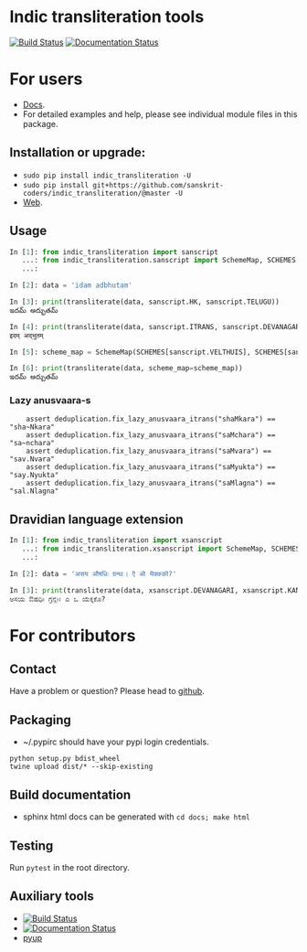 Indic transliteration tools
=======================
[![Build Status](https://travis-ci.org/sanskrit-coders/indic_transliteration.svg?branch=master)](https://travis-ci.org/sanskrit-coders/indic_transliteration)
[![Documentation Status](https://readthedocs.org/projects/indic-transliteration/badge/?version=latest)](http://indic-transliteration.readthedocs.io/en/latest/?badge=latest)


# For users
* [Docs](http://indic-transliteration.readthedocs.io/en/latest/).
* For detailed examples and help, please see individual module files in this package.

## Installation or upgrade:
* `sudo pip install indic_transliteration -U`
* `sudo pip install git+https://github.com/sanskrit-coders/indic_transliteration/@master -U`
* [Web](https://pypi.python.org/pypi/indic-transliteration).


## Usage

```py
In [1]: from indic_transliteration import sanscript
   ...: from indic_transliteration.sanscript import SchemeMap, SCHEMES, transliterate
   ...:

In [2]: data = 'idam adbhutam'

In [3]: print(transliterate(data, sanscript.HK, sanscript.TELUGU))
ఇదమ్ అద్భుతమ్

In [4]: print(transliterate(data, sanscript.ITRANS, sanscript.DEVANAGARI))
इदम् अद्भुतम्

In [5]: scheme_map = SchemeMap(SCHEMES[sanscript.VELTHUIS], SCHEMES[sanscript.TELUGU])

In [6]: print(transliterate(data, scheme_map=scheme_map))
ఇదమ్ అద్భుతమ్
```

### Lazy anusvaara-s
```
    assert deduplication.fix_lazy_anusvaara_itrans("shaMkara") == "sha~Nkara"
    assert deduplication.fix_lazy_anusvaara_itrans("saMchara") == "sa~nchara"
    assert deduplication.fix_lazy_anusvaara_itrans("saMvara") == "sav.Nvara"
    assert deduplication.fix_lazy_anusvaara_itrans("saMyukta") == "say.Nyukta"
    assert deduplication.fix_lazy_anusvaara_itrans("saMlagna") == "sal.Nlagna"
```

## Dravidian language extension
```py
In [1]: from indic_transliteration import xsanscript
   ...: from indic_transliteration.xsanscript import SchemeMap, SCHEMES, transliterate
   ...:

In [2]: data = 'असय औषधिः ग्रन्थः। ऎ ऒ यॆक्ककॊ?'

In [3]: print(transliterate(data, xsanscript.DEVANAGARI, xsanscript.KANNADA))
ಅಸಯ ಔಷಧಿಃ ಗ್ರನ್ಥಃ। ಎ ಒ ಯೆಕ್ಕಕೊ?
```


# For contributors

## Contact

Have a problem or question? Please head to [github](https://github.com/sanskrit-coders/indic_transliteration).

## Packaging

* ~/.pypirc should have your pypi login credentials.
```
python setup.py bdist_wheel
twine upload dist/* --skip-existing
```

## Build documentation
- sphinx html docs can be generated with `cd docs; make html`

## Testing
Run `pytest` in the root directory.

## Auxiliary tools
- [![Build Status](https://travis-ci.org/sanskrit-coders/indic_transliteration.svg?branch=master)](https://travis-ci.org/sanskrit-coders/indic_transliteration)
- [![Documentation Status](https://readthedocs.org/projects/indic-transliteration/badge/?version=latest)](http://indic-transliteration.readthedocs.io/en/latest/?badge=latest)
- [pyup](https://pyup.io/account/repos/github/sanskrit-coders/indic_transliteration/)